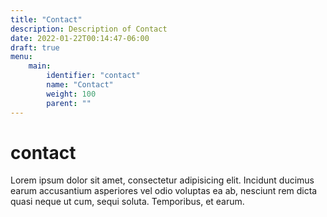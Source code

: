 ```yaml
---
title: "Contact"
description: Description of Contact
date: 2022-01-22T00:14:47-06:00
draft: true
menu:
    main:
        identifier: "contact"
        name: "Contact"
        weight: 100 
        parent: ""
---
```


# contact

Lorem ipsum dolor sit amet, consectetur adipisicing elit. Incidunt ducimus earum accusantium asperiores vel odio voluptas ea ab, nesciunt rem dicta quasi neque ut cum, sequi soluta. Temporibus, et earum.